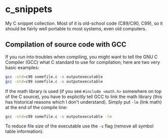 # c_snippets
My C snippet collection. Most of it is old-school code (C89/C90, C99), so it should be fairly well portable to most systems, even old computers.

## Compilation of source code with GCC

If you run into troubles when compiling, you might want to tell the GNU C Compiler (GCC) what C standard to use for compilation; here are two very basic examples:

```sh
gcc -std=c90 somefile.c -o outputexecutable
gcc -std=c99 somefile.c -o outputexecutable
```

If the math library is used (if you see `#include <math.h>` somewhere on top of the C source), you have to explicitly tell GCC to link the math library (this has historical reasons which I don't understand). Simply put `-lm` (link math) at the end of the compile line:

```sh
gcc -std=c99 somefile.c -o outputexecutable -lm
```

To reduce file size of the executable use the `-s` flag (remove all symbol table information).
